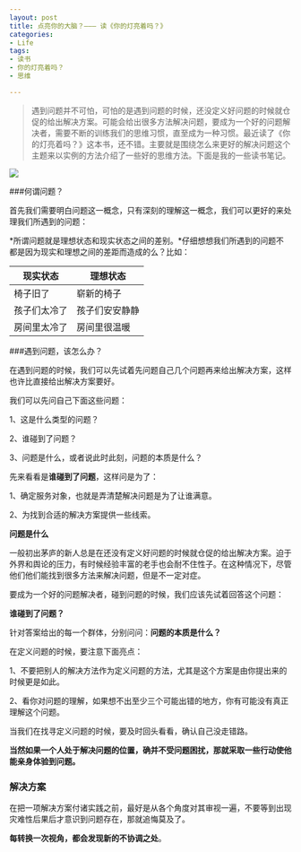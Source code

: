 ```yaml
---
layout: post
title: 点亮你的大脑？——— 读《你的灯亮着吗？》
categories:
- Life
tags:
- 读书
- 你的灯亮着吗？
- 思维

---
```


> 遇到问题并不可怕，可怕的是遇到问题的时候，还没定义好问题的时候就仓促的给出解决方案。可能会给出很多方法解决问题，要成为一个好的问题解决者，需要不断的训练我们的思维习惯，直至成为一种习惯。最近读了《你的灯亮着吗？》这本书，还不错。主要就是围绕怎么来更好的解决问题这个主题来以实例的方法介绍了一些好的思维方法。下面是我的一些读书笔记。

![](http://ww4.sinaimg.cn/large/0060lm7Tgw1f1u3f18jt6j30qe0eutaz.jpg)

###何谓问题？

首先我们需要明白问题这一概念，只有深刻的理解这一概念，我们可以更好的来处理我们所遇到的问题：

*所谓问题就是理想状态和现实状态之间的差别。*仔细想想我们所遇到的问题不都是因为现实和理想之间的差距而造成的么？比如：

现实状态 | 理想状态
------- | -------
椅子旧了 | 崭新的椅子
孩子们太冷了 | 孩子们安安静静
房间里太冷了 | 房间里很温暖

###遇到问题，该怎么办？

在遇到问题的时候，我们可以先试着先问题自己几个问题再来给出解决方案，这样也许比直接给出解决方案要好。

我们可以先问自己下面这些问题：

1、这是什么类型的问题？

2、谁碰到了问题？

3、问题是什么，或者说此时此刻，问题的本质是什么？

先来看看是**谁碰到了问题**，这样问是为了：

1、确定服务对象，也就是弄清楚解决问题是为了让谁满意。

2、为找到合适的解决方案提供一些线索。

**问题是什么**

一般初出茅庐的新人总是在还没有定义好问题的时候就仓促的给出解决方案。迫于外界和舆论的压力，有时候经验丰富的老手也会耐不住性子。在这种情况下，尽管他们他们能找到很多方法来解决问题，但是不一定对症。

要成为一个好的问题解决者，碰到问题的时候，我们应该先试着回答这个问题：

**谁碰到了问题？**

针对答案给出的每一个群体，分别问问：**问题的本质是什么？**

在定义问题的时候，要注意下面亮点：

1、不要把别人的解决方法作为定义问题的方法，尤其是这个方案是由你提出来的时候更是如此。

2、看你对问题的理解，如果想不出至少三个可能出错的地方，你有可能没有真正理解这个问题。

当我们在找寻定义问题的时候，要及时回头看看，确认自己没走错路。

**当然如果一个人处于解决问题的位置，确并不受问题困扰，那就采取一些行动使他能亲身体验到问题。**

### 解决方案

在把一项解决方案付诸实践之前，最好是从各个角度对其审视一遍，不要等到出现灾难性后果后才意识到问题存在，那就追悔莫及了。

**每转换一次视角，都会发现新的不协调之处**。






